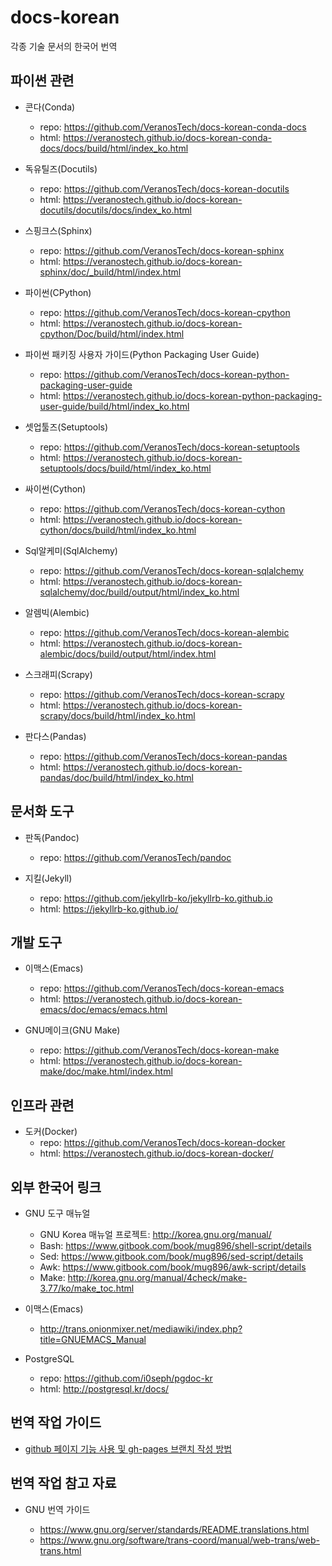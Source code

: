 # docs-korean

각종 기술 문서의 한국어 번역

## 파이썬 관련

* 콘다(Conda)
  * repo: https://github.com/VeranosTech/docs-korean-conda-docs
  * html: https://veranostech.github.io/docs-korean-conda-docs/docs/build/html/index_ko.html

* 독유틸즈(Docutils)
  * repo: https://github.com/VeranosTech/docs-korean-docutils
  * html: https://veranostech.github.io/docs-korean-docutils/docutils/docs/index_ko.html

* 스핑크스(Sphinx)
  * repo: https://github.com/VeranosTech/docs-korean-sphinx
  * html: https://veranostech.github.io/docs-korean-sphinx/doc/_build/html/index.html

* 파이썬(CPython)
  * repo: https://github.com/VeranosTech/docs-korean-cpython
  * html: https://veranostech.github.io/docs-korean-cpython/Doc/build/html/index.html

* 파이썬 패키징 사용자 가이드(Python Packaging User Guide)
  * repo: https://github.com/VeranosTech/docs-korean-python-packaging-user-guide
  * html: https://veranostech.github.io/docs-korean-python-packaging-user-guide/build/html/index_ko.html

* 셋업툴즈(Setuptools)
  * repo: https://github.com/VeranosTech/docs-korean-setuptools
  * html: https://veranostech.github.io/docs-korean-setuptools/docs/build/html/index_ko.html

* 싸이썬(Cython)
  * repo: https://github.com/VeranosTech/docs-korean-cython
  * html: https://veranostech.github.io/docs-korean-cython/docs/build/html/index_ko.html

* Sql알케미(SqlAlchemy)
  * repo: https://github.com/VeranosTech/docs-korean-sqlalchemy
  * html: https://veranostech.github.io/docs-korean-sqlalchemy/doc/build/output/html/index_ko.html

* 알렘빅(Alembic)
  * repo: https://github.com/VeranosTech/docs-korean-alembic
  * html: https://veranostech.github.io/docs-korean-alembic/docs/build/output/html/index.html

* 스크래피(Scrapy)
  * repo: https://github.com/VeranosTech/docs-korean-scrapy
  * html: https://veranostech.github.io/docs-korean-scrapy/docs/build/html/index_ko.html

* 판다스(Pandas)
  * repo: https://github.com/VeranosTech/docs-korean-pandas
  * html: https://veranostech.github.io/docs-korean-pandas/doc/build/html/index_ko.html


## 문서화 도구

* 판독(Pandoc)
  * repo: https://github.com/VeranosTech/pandoc

* 지킬(Jekyll)
  * repo: https://github.com/jekyllrb-ko/jekyllrb-ko.github.io
  * html: https://jekyllrb-ko.github.io/


## 개발 도구

* 이맥스(Emacs)
  * repo: https://github.com/VeranosTech/docs-korean-emacs
  * html: https://veranostech.github.io/docs-korean-emacs/doc/emacs/emacs.html

* GNU메이크(GNU Make)
  * repo: https://github.com/VeranosTech/docs-korean-make
  * html: https://veranostech.github.io/docs-korean-make/doc/make.html/index.html


## 인프라 관련

* 도커(Docker)
  * repo: https://github.com/VeranosTech/docs-korean-docker
  * html: https://veranostech.github.io/docs-korean-docker/


## 외부 한국어 링크

* GNU 도구 매뉴얼
  * GNU Korea 매뉴얼 프로젝트: http://korea.gnu.org/manual/
  * Bash: https://www.gitbook.com/book/mug896/shell-script/details
  * Sed: https://www.gitbook.com/book/mug896/sed-script/details
  * Awk: https://www.gitbook.com/book/mug896/awk-script/details
  * Make: http://korea.gnu.org/manual/4check/make-3.77/ko/make_toc.html

* 이맥스(Emacs)
  * http://trans.onionmixer.net/mediawiki/index.php?title=GNUEMACS_Manual

* PostgreSQL
  * repo: https://github.com/i0seph/pgdoc-kr
  * html: http://postgresql.kr/docs/

## 번역 작업 가이드

  * [github 페이지 기능 사용 및 gh-pages 브랜치 작성 방법](./gh-branch.rst)


## 번역 작업 참고 자료

* GNU 번역 가이드

  * https://www.gnu.org/server/standards/README.translations.html   
  * https://www.gnu.org/software/trans-coord/manual/web-trans/web-trans.html
 
